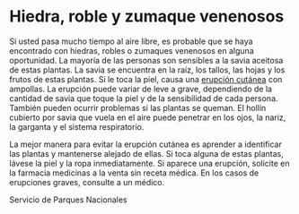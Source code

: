 Hiedra, roble y zumaque venenosos
=================================


Si usted pasa mucho tiempo al aire libre, es probable que se haya encontrado con hiedras, robles o zumaques venenosos en alguna oportunidad. La mayoría de las personas son sensibles a la savia aceitosa de estas plantas. La savia se encuentra en la raíz, los tallos, las hojas y los frutos de estas plantas. Si le toca la piel, causa una [erupción cutánea](https://medlineplus.gov/spanish/rashes.html) con ampollas. La erupción puede variar de leve a grave, dependiendo de la cantidad de savia que toque la piel y de la sensibilidad de cada persona. También pueden ocurrir problemas si las plantas se queman. El hollín cubierto por savia que vuela en el aire puede penetrar en los ojos, la nariz, la garganta y el sistema respiratorio. 


La mejor manera para evitar la erupción cutánea es aprender a identificar las plantas y mantenerse alejado de ellas. Si toca alguna de estas plantas, lávese la piel y la ropa inmediatamente. Si aparece una erupción, solicite en la farmacia medicinas a la venta sin receta médica. En los casos de erupciones graves, consulte a un médico. 


Servicio de Parques Nacionales

